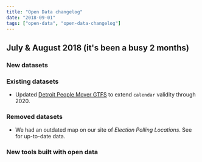 ```yaml
---
title: "Open Data changelog"
date: "2018-09-01"
tags: ["open-data", "open-data-changelog"]
---
```


## July & August 2018 (it's been a busy 2 months)

### New datasets


### Existing datasets
- Updated [Detroit People Mover GTFS]() to extend `calendar` validity through 2020. 

### Removed datasets
- We had an outdated map on our site of *Election Polling Locations*. See <some dataset> for up-to-date data.

### New tools built with open data



